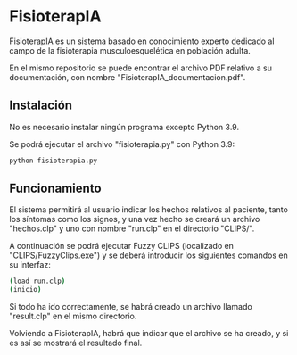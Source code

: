 # FisioterapIA
FisioterapIA es un sistema basado en conocimiento experto dedicado al campo de la fisioterapia musculoesquelética en población adulta.

En el mismo repositorio se puede encontrar el archivo PDF relativo a su documentación, con nombre "FisioterapIA_documentacion.pdf".

## Instalación
No es necesario instalar ningún programa excepto Python 3.9.

Se podrá ejecutar el archivo "fisioterapia.py" con Python 3.9:
```sh
python fisioterapia.py
```

## Funcionamiento
El sistema permitirá al usuario indicar los hechos relativos al paciente, tanto los síntomas como los signos, y una vez hecho se creará un archivo "hechos.clp" y uno con nombre "run.clp" en el directorio "CLIPS/".

A continuación se podrá ejecutar Fuzzy CLIPS (localizado en "CLIPS/FuzzyClips.exe") y se deberá introducir los siguientes comandos en su interfaz:
```sh
(load run.clp)
(inicio)
```
Si todo ha ido correctamente, se habrá creado un archivo llamado "result.clp" en el mismo directorio.

Volviendo a FisioterapIA, habrá que indicar que el archivo se ha creado, y si es así se mostrará el resultado final.
